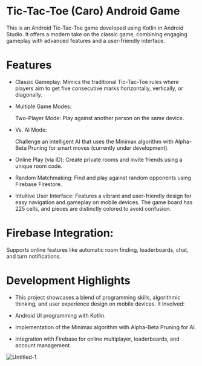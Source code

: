 # Tic-Tac-Toe (Caro) Android Game
This is an Android Tic-Tac-Toe game developed using Kotlin in Android Studio. It offers a modern take on the classic game, combining engaging gameplay with advanced features and a user-friendly interface. 

# Features

- Classic Gameplay: Mimics the traditional Tic-Tac-Toe rules where players aim to get five consecutive marks horizontally, vertically, or diagonally. 

- Multiple Game Modes:

  Two-Player Mode: Play against another person on the same device. 

- Vs. AI Mode:

  Challenge an intelligent AI that uses the Minimax algorithm with Alpha-Beta Pruning for smart moves (currently under development).

- Online Play (via ID): Create private rooms and invite friends using a unique room code. 


- Random Matchmaking: Find and play against random opponents using Firebase Firestore. 

- Intuitive User Interface: Features a vibrant and user-friendly design for easy navigation and gameplay on mobile devices. The game board has 225 cells, and pieces are distinctly colored to avoid confusion. 

# Firebase Integration: 
 Supports online features like automatic room finding, leaderboards, chat, and turn notifications. 


# Development Highlights
- This project showcases a blend of programming skills, algorithmic thinking, and user experience design on mobile devices. It involved:

 + Android UI programming with Kotlin. 


 + Implementation of the Minimax algorithm with Alpha-Beta Pruning for AI. 


 + Integration with Firebase for online multiplayer, leaderboards, and account management. 

![Untitled-1](https://github.com/user-attachments/assets/e868d12f-c3c0-43cb-9d7f-7651d579164e)
